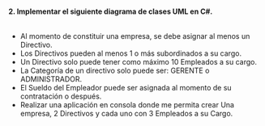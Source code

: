 <h4>2. Implementar el siguiente diagrama de clases UML en C#.</h4>
    <img src="https://lh3.googleusercontent.com/GV1oB-gg49AzIb07dG86CVfsRlIybgPhCKT8FMSOlmkqY33fjJiOxt7UDquLA5QrosK5wiOH0nR135bxzHiRbB7oDbmK0POeQF6e8lZuvlYlb24nd5PQeGRoy5C407QBbD4CJDB-j3FpImw4TTwSBfiy-wKKgmjOLa6Oz23k5blD0b9NQzgq3WYZd808QibVaFLPfmh_bdqA5IMrHa2bynOFZJLZM_17-JxFJnU6BaeAj_HkC-KzpGMiAbu9nJfvr1KbIrV7b2XynLEzkQqNbLEnCGMhfj6Sx2DaVi-n7TLs8k5QfOJ338d6Y-GLjuhIfoR13tmefQ2oVRdWlu8y96q20a9N06_etOGpmXfSN7ZBFO9M2q3hLpYIs8AAsy6EA5oGIu8Immf7aw_Fyb2dLnCk8Qk5anKXzyguTBnB_w7N-lyahgJbIc4eFR455GEonke8eq_5W4PNEkbvEDnM-qi7FdtRyqBskqI7Ax_bgPdPk9wPXz0EOwEJcEWsk7kryaYlxWXIGd8_8M8mcz88OxbSUpwQSH5Tta4QXkz9tDhW2RLo67Ra5u1CO9sivT85-6r24Q8jj_jbDkXTxldacu1BjiEP3J9ZyEfygucDWJW4pLdbFqj2xnanDb7h8dYJSsdN9-4fLuIAt8CqqTg3GeZ3Q30hkc1y117A5jULL7Xu=w610-h400-no" alt="">

<ul>
    <li>Al momento de constituir una empresa, se debe asignar al menos un Directivo.</li>
    <li>Los Directivos pueden al menos 1 o más subordinados a su cargo.</li>
    <li>Un Directivo solo puede tener como máximo 10 Empleados a su cargo.</li>
    <li>La Categoría de un directivo solo puede ser: GERENTE o ADMINISTRADOR.</li>
    <li>El Sueldo del Empleador puede ser asignada al momento de su contratación o
después.</li>
    <li>Realizar una aplicación en consola donde me permita crear Una empresa, 2
Directivos y cada uno con 3 Empleados a su Cargo.</li>
</ul>
